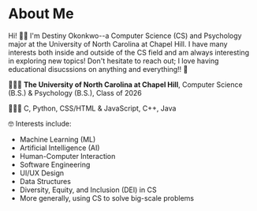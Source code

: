 # About Me

Hi! 👋🏾 I'm Destiny Okonkwo--a Computer Science (CS) and Psychology major at the University of North Carolina at Chapel Hill. I have many interests both inside and outside of the CS field and am always interesting in exploring new topics! Don't hesitate to reach out; I love having educational disucssions on anything and everything!! 💬

👩🏾‍🎓 **The University of North Carolina at Chapel Hill**, Computer Science (B.S.) & Psychology (B.S.), Class of 2026

👩🏾‍💻 C, Python, CSS/HTML & JavaScript, C++, Java

🤓 Interests include: 
<ul>
  <li>Machine Learning (ML)</li>
  <li>Artificial Intelligence (AI)</li>
  <li>Human-Computer Interaction</li> 
  <li>Software Engineering</li> 
  <li>UI/UX Design</li>
  <li>Data Structures</li>
  <li>Diversity, Equity, and Inclusion (DEI) in CS</li>
  <li>More generally, using CS to solve big-scale problems</li>
</ul>
